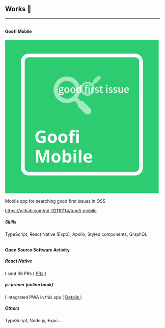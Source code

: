 ## Works 🎨

<hr />

<div class="grid">
  <div class="column">
    <h4>Goofi Mobile</h4>
    <div class="card">
      <div class="card-content">
        <img src="../../../common/images/goofi-icon.png" alt="goofi" class="card-img" />
        <p>Mobile app for searching good first issues in OSS</p>
        <p>
          <a href="https://github.com/nd-02110114/goofi-mobile/" target="_blank">
            https://github.com/nd-02110114/goofi-mobile
          </a>
        </p>
      </div>
      <div class="card-content">
        <h5>Skills</h5>
        <p>TypeScript, React Native (Expo), Apollo, Styled components, GraphQL</p>
      </div>
    </div>
  </div>
  <div class="column">
    <h4>Open Source Software Activity</h4>
    <div class="card">
      <div class="card-content">
        <h5>React Native</h5>
        <p>I sent 36 PRs (
          <a href="https://github.com/facebook/react-native/pulls?q=is%3Apr+author%3And-02110114+is%3Aclosed" target="_blank">PRs</a>
          )
        </p>
      </div>
      <div class="card-content">
        <h5>js-primer (online book)</h5>
        <p>I integrated PWA in this app (
          <a href="https://efcl.info/2018/05/25/js-primer-offline/" target="_blank">
            Details
          </a>
          )
        </p>
      </div>
      <div class="card-content">
        <h5>Others</h5>
        <p>TypeScript, Node.js, Expo...</p>
      </div>
    </div>
  </div>
</div>
